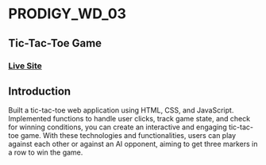 # PRODIGY_WD_03

## Tic-Tac-Toe Game

### [Live Site](https://debgambit.github.io/PRODIGY_WD_03/)

## Introduction
Built a tic-tac-toe web application using HTML, CSS, and JavaScript. Implemented functions to handle user clicks, track game state, and check for winning conditions, you can create an interactive and engaging tic-tac-toe game. With these technologies and functionalities, users can play against each other or against an AI opponent, aiming to get three markers in a row to win the game.
